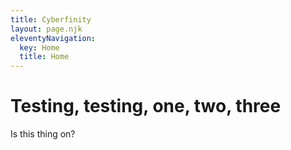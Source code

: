 ```yaml
---
title: Cyberfinity
layout: page.njk
eleventyNavigation:
  key: Home
  title: Home
---
```

# Testing, testing, one, two, three

Is this thing on?
